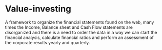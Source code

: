 # Value-investing
A framework to organize the financial statements found on the web, many times the Income, Balance sheet and Cash Flow statements are disorganized and there is a need to order the data in a way we can start the financial analysis, calculate financial ratios and perform an assessment of the corporate results yearly and quarterly. 
